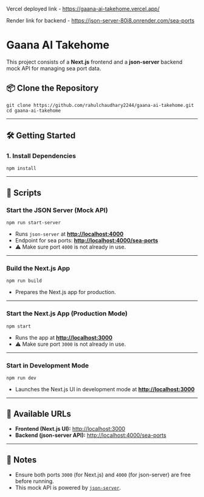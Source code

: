 Vercel deployed link - https://gaana-ai-takehome.vercel.app/

Render link for backend - https://json-server-80i8.onrender.com/sea-ports

# Gaana AI Takehome

This project consists of a **Next.js** frontend and a **json-server** backend mock API for managing sea port data.

## 📦 Clone the Repository

```
git clone https://github.com/rahulchaudhary2244/gaana-ai-takehome.git
cd gaana-ai-takehome
```

---

## 🛠️ Getting Started

### 1. Install Dependencies

```
npm install
```


---

## 🚀 Scripts

### Start the JSON Server (Mock API)

```
npm run start-server
```

-   Runs `json-server` at **[http://localhost:4000](http://localhost:4000)**
-   Endpoint for sea ports: **[http://localhost:4000/sea-ports](http://localhost:4000/sea-ports)**
-   ⚠️ Make sure port `4000` is not already in use.

---

### Build the Next.js App

```
npm run build
```

-   Prepares the Next.js app for production.

---

### Start the Next.js App (Production Mode)

```
npm start
```

-   Runs the app at **[http://localhost:3000](http://localhost:3000)**
-   ⚠️ Make sure port `3000` is not already in use.

---

### Start in Development Mode

```
npm run dev
```

-   Launches the Next.js UI in development mode at **[http://localhost:3000](http://localhost:3000)**

---

## 📁 Available URLs

-   **Frontend (Next.js UI):** [http://localhost:3000](http://localhost:3000)
-   **Backend (json-server API):** [http://localhost:4000/sea-ports](http://localhost:4000/sea-ports)

---

## 📝 Notes

-   Ensure both ports `3000` (for Next.js) and `4000` (for json-server) are free before running.
-   This mock API is powered by [`json-server`](https://github.com/typicode/json-server).

